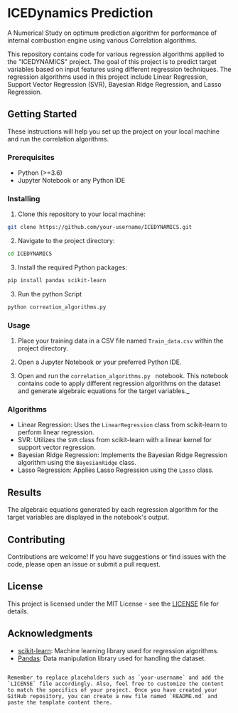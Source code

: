 # ICEDynamics Prediction
A Numerical Study on optimum prediction algorithm for performance of internal combustion engine using various Correlation algorithms.



This repository contains code for various regression algorithms applied to the "ICEDYNAMICS" project. The goal of this project is to predict target variables based on input features using different regression techniques. The regression algorithms used in this project include Linear Regression, Support Vector Regression (SVR), Bayesian Ridge Regression, and Lasso Regression.

## Getting Started

These instructions will help you set up the project on your local machine and run the correlation algorithms.

### Prerequisites

- Python (>=3.6)
- Jupyter Notebook or any Python IDE

### Installing

1. Clone this repository to your local machine:

```bash
git clone https://github.com/your-username/ICEDYNAMICS.git
```

2. Navigate to the project directory:

```bash
cd ICEDYNAMICS
```

3. Install the required Python packages:

```bash
pip install pandas scikit-learn
```

3. Run the python Script

```bash
python correation_algorithms.py
```

### Usage

1. Place your training data in a CSV file named `Train_data.csv` within the project directory.

2. Open a Jupyter Notebook or your preferred Python IDE.

3. Open and run the `correlation_algorithms.py ` notebook. This notebook contains code to apply different regression algorithms on the dataset and generate algebraic equations for the target variables._

### Algorithms

- Linear Regression: Uses the `LinearRegression` class from scikit-learn to perform linear regression.
- SVR: Utilizes the `SVR` class from scikit-learn with a linear kernel for support vector regression.
- Bayesian Ridge Regression: Implements the Bayesian Ridge Regression algorithm using the `BayesianRidge` class.
- Lasso Regression: Applies Lasso Regression using the `Lasso` class.

## Results

The algebraic equations generated by each regression algorithm for the target variables are displayed in the notebook's output.

## Contributing

Contributions are welcome! If you have suggestions or find issues with the code, please open an issue or submit a pull request.

## License

This project is licensed under the MIT License - see the [LICENSE](LICENSE) file for details.

## Acknowledgments

- [scikit-learn](https://scikit-learn.org/): Machine learning library used for regression algorithms.
- [Pandas](https://pandas.pydata.org/): Data manipulation library used for handling the dataset.

```

Remember to replace placeholders such as `your-username` and add the `LICENSE` file accordingly. Also, feel free to customize the content to match the specifics of your project. Once you have created your GitHub repository, you can create a new file named `README.md` and paste the template content there.
